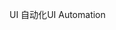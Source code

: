 <span data-ttu-id="b21b2-101">UI 自动化</span><span class="sxs-lookup"><span data-stu-id="b21b2-101">UI Automation</span></span>